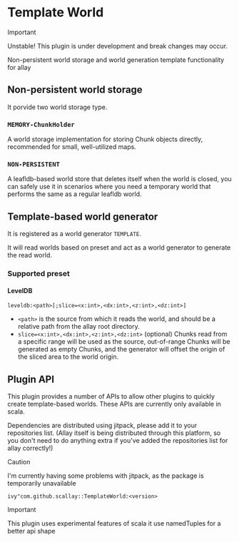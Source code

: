 # Template World

> [!IMPORTANT] 
> Unstable!
> This plugin is under development and break changes may occur.

Non-persistent world storage and world generation template functionality for allay

## Non-persistent world storage

It porvide two world storage type.

### `MEMORY-ChunkHolder`  

A world storage implementation for storing Chunk objects directly, recommended for small, well-utilized maps.

### `NON-PERSISTENT`

A leafldb-based world store that deletes itself when the world is closed, you can safely use it in scenarios where you need a temporary world that performs the same as a regular leafldb world.

## Template-based world generator

It is registered as a world generator `TEMPLATE`.

It will read worlds based on preset and act as a world generator to generate the read world.

### Supported preset

#### LevelDB

`leveldb:<path>[;slice=<x:int>,<dx:int>,<z:int>,<dz:int>]`

- `<path>` is the source from which it reads the world, and should be a relative path from the allay root directory.
- `slice=<x:int>,<dx:int>,<z:int>,<dz:int>` (optional) Chunks read from a specific range will be used as the source, out-of-range Chunks will be generated as empty Chunks, and the generator will offset the origin of the sliced area to the world origin.

## Plugin API

This plugin provides a number of APIs to allow other plugins to quickly create template-based worlds. These APIs are currently only available in scala.

Dependencies are distributed using jitpack, please add it to your repositories list. (Allay itself is being distributed through this platform, so you don't need to do anything extra if you've added the repositories list for allay correctly!)

> [!CAUTION]
> I'm currently having some problems with jitpack, as the package is temporarily unavailable

`ivy"com.github.scallay::TemplateWorld:<version>`

> [!IMPORTANT] 
> This plugin uses experimental features of scala
> it use namedTuples for a better api shape
